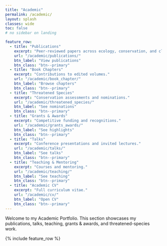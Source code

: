 ```yaml
---
title: "Academic"
permalink: /academic/
layout: splash
classes: wide
toc: false
# no sidebar on landing

feature_row:
  - title: "Publications"
    excerpt: "Peer-reviewed papers across ecology, conservation, and climate science."
    url: "/academic/publications/"
    btn_label: "View publications"
    btn_class: "btn--primary"
  - title: "Book Chapters"
    excerpt: "Contributions to edited volumes."
    url: "/academic/book_chapter/"
    btn_label: "Browse chapters"
    btn_class: "btn--primary"
  - title: "Threatened Species"
    excerpt: "Conservation assessments and nominations."
    url: "/academic/threatened_species/"
    btn_label: "See nominations"
    btn_class: "btn--primary"
  - title: "Grants & Awards"
    excerpt: "Competitive funding and recognitions."
    url: "/academic/grants_awards/"
    btn_label: "See highlights"
    btn_class: "btn--primary"
  - title: "Talks"
    excerpt: "Conference presentations and invited lectures."
    url: "/academic/talks/"
    btn_label: "See talks"
    btn_class: "btn--primary"
  - title: "Teaching & Mentoring"
    excerpt: "Courses and mentoring."
    url: "/academic/teaching/"
    btn_label: "See teaching"
    btn_class: "btn--primary"
  - title: "Academic CV"
    excerpt: "Full curriculum vitae."
    url: "/academic/cv/"
    btn_label: "Open CV"
    btn_class: "btn--primary"
---
```


Welcome to my Academic Portfolio. This section showcases my publications, talks, teaching, grants & awards, and threatened-species work.

{% include feature_row %}
